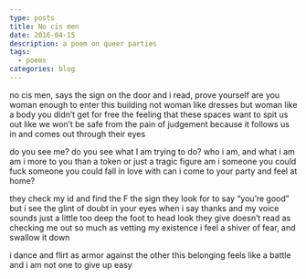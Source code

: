 ```yaml
---
type: posts
title: No cis men
date: 2016-04-15
description: a poem on queer parties
tags:
  - poems
categories: blog
---
```


no cis men, says the sign on the door
and i read, prove yourself
are you woman enough to enter this building
not woman like dresses
but woman like a body you didn’t get for free
the feeling that these spaces want to spit us out
like we won’t be safe from the pain of judgement
because it follows us in
and comes out through their eyes

do you see me?
do you see what I am trying to do?
who i am, and what i am
am i more to you than a token
or just a tragic figure
am i someone you could fuck
someone you could fall in love with
can i come to your party and feel at home?

they check my id and find the F
the sign they look for to say “you’re good”
but i see the glint of doubt in your eyes
when i say thanks and my voice sounds
just a little too deep
the foot to head look they give
doesn’t read as checking me out
so much as vetting my existence
i feel a shiver of fear, and swallow it down

i dance and flirt as armor against the other
this belonging feels like a battle
and i am not one to give up easy
